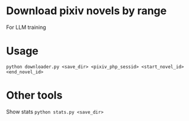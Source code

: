 # Download pixiv novels by range
For LLM training

# Usage
`python downloader.py <save_dir> <pixiv_php_sessid> <start_novel_id> <end_novel_id>`

# Other tools
Show stats `python stats.py <save_dir>`
